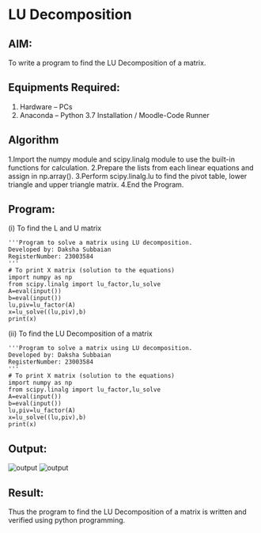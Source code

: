 # LU Decomposition 

## AIM:
To write a program to find the LU Decomposition of a matrix.

## Equipments Required:
1. Hardware – PCs
2. Anaconda – Python 3.7 Installation / Moodle-Code Runner

## Algorithm
1.Import the numpy module and scipy.linalg module to use the built-in functions for calculation.
2.Prepare the lists from each linear equations and assign in np.array().
3.Perform scipy.linalg.lu to find the pivot table, lower triangle and upper triangle matrix.
4.End the Program. 

## Program:
(i) To find the L and U matrix
```
'''Program to solve a matrix using LU decomposition.
Developed by: Daksha Subbaian
RegisterNumber: 23003584
'''
# To print X matrix (solution to the equations)
import numpy as np
from scipy.linalg import lu_factor,lu_solve
A=eval(input())
b=eval(input())
lu,piv=lu_factor(A)
x=lu_solve((lu,piv),b)
print(x)
```
(ii) To find the LU Decomposition of a matrix
```
'''Program to solve a matrix using LU decomposition.
Developed by: Daksha Subbaian
RegisterNumber: 23003584
'''
# To print X matrix (solution to the equations)
import numpy as np
from scipy.linalg import lu_factor,lu_solve
A=eval(input())
b=eval(input())
lu,piv=lu_factor(A)
x=lu_solve((lu,piv),b)
print(x)
```

## Output:
![output](/output05\)1..png)
![output](/output05\)2..png)



## Result:
Thus the program to find the LU Decomposition of a matrix is written and verified using python programming.

